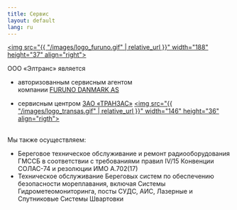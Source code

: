 ```yaml
---
title: Сервис
layout: default
lang: ru
---
```

<a href="http://www.furuno.co.jp/english/" target="_blank"><img src="{{ "/images/logo_furuno.gif" | relative_url }}" width="188" height="37" align="right"></a><p>ООО «Элтранс» является</p>
*   авторизованным сервисным агентом<br>компании [FURUNO DANMARK AS](http://www.furuno.co.jp/english/) 

*   сервисным центром [ЗАО «ТРАНЗАС»](http://www.transas.ru) <a href="http://transas.ru/" target="_blank"><img src="{{ "/images/logo_transas.gif" | relative_url }}" width="146" height="36" align="rigth"></a><br><br>

Мы также осуществляем:

*   Береговое техническое обслуживание и ремонт радиооборудования ГМССБ в соответствии с требованиями правил IV/15 Конвенции СОЛАС-74 и резолюции ИМО А.702(17)
*   Техническое обслуживание Береговых систем по обеспечению безопасности мореплавания, включая Системы Гидрометеомониторинга, посты СУДС, АИС, Лазерные и Спутниковые Системы Швартовки
